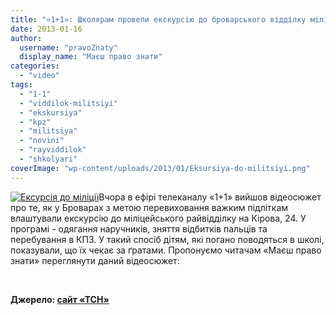```yaml
---
title: "«1+1»: Школярам провели екскурсію до броварського відділку міліції - ВІДЕО"
date: 2013-01-16
author: 
  username: "pravoZnaty"
  display_name: "Маєш право знати"
categories: 
  - "video"
tags: 
  - "1-1"
  - "viddilok-militsiyi"
  - "ekskursiya"
  - "kpz"
  - "militsiya"
  - "novini"
  - "rayviddilok"
  - "shkolyari"
coverImage: "wp-content/uploads/2013/01/Eksursiya-do-militsiyi.png"
---
```


[![](https://mpz.brovary.org/wp-content/uploads/2013/01/Eksursiya-do-militsiyi.png "Ексурсія до міліції")](https://mpz.brovary.org/wp-content/uploads/2013/01/Eksursiya-do-militsiyi.png)Вчора в ефірі телеканалу «1+1» вийшов відеосюжет про те, як у Броварах з метою перевиховання важким підліткам влаштували екскурсію до міліцейського райвідділку на Кірова, 24. У програмі - одягання наручників, зняття відбитків пальців та перебування в КПЗ. У такий спосіб дітям, які погано поводяться в школі, показували, що їх чекає за ґратами. Пропонуємо читачам «Маєш право знати» переглянути даний відеосюжет:

 

**Джерело: [сайт «ТСН»](https://tsn.ua/video/video-novini/shkolyaram-proveli-ekskursiyu-do-miliceyskogo-viddilku.html?type=2)**
